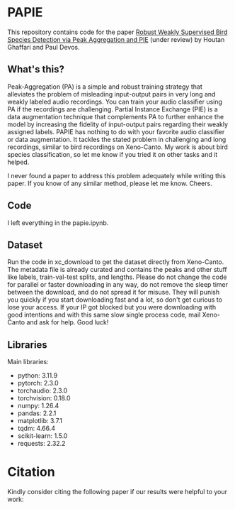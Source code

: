 # PAPIE
This repository contains code for the paper [Robust Weakly Supervised Bird Species Detection via Peak Aggregation and PIE]() (under review) by Houtan Ghaffari and Paul Devos.

## What's this?
Peak-Aggregation (PA) is a simple and robust training strategy that alleviates the problem of misleading input-output pairs in very long and weakly labeled audio recordings. You can train your audio classifier using PA if the recordings are challenging. Partial Instance Exchange (PIE) is a data augmentation technique that complements PA to further enhance the model by increasing the fidelity of input-output pairs regarding their weakly assigned labels. PAPIE has nothing to do with your favorite audio classifier or data augmentation. It tackles the stated problem in challenging and long recordings, similar to bird recordings on Xeno-Canto. My work is about bird species classification, so let me know if you tried it on other tasks and it helped.

I never found a paper to address this problem adequately while writing this paper. If you know of any similar method, please let me know. Cheers.

## Code
I left everything in the papie.ipynb.

## Dataset
Run the code in xc_download to get the dataset directly from Xeno-Canto. The metadata file is already curated and contains the peaks and other stuff like labels, train-val-test splits, and lengths. Please do not change the code for parallel or faster downloading in any way, do not remove the sleep timer between the download, and do not spread it for misuse. They will punish you quickly if you start downloading fast and a lot, so don't get curious to lose your access. If your IP got blocked but you were downloading with good intentions and with this same slow single process code, mail Xeno-Canto and ask for help. Good luck!

## Libraries
Main libraries:
* python: 3.11.9
* pytorch: 2.3.0
* torchaudio: 2.3.0
* torchvision: 0.18.0
* numpy: 1.26.4
* pandas: 2.2.1
* matplotlib: 3.7.1
* tqdm: 4.66.4
* scikit-learn: 1.5.0
* requests: 2.32.2

# Citation
Kindly consider citing the following paper if our results were helpful to your work:

```
```
